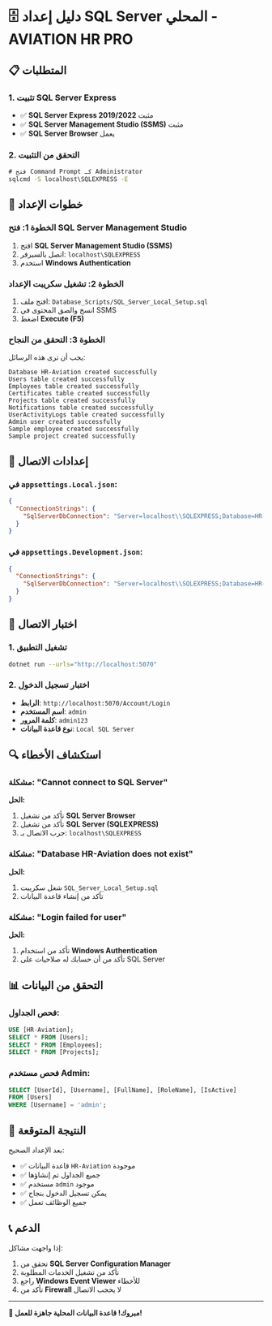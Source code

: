 # 🗄️ دليل إعداد SQL Server المحلي - AVIATION HR PRO

## 📋 المتطلبات

### 1. تثبيت SQL Server Express
- ✅ **SQL Server Express 2019/2022** مثبت
- ✅ **SQL Server Management Studio (SSMS)** مثبت
- ✅ **SQL Server Browser** يعمل

### 2. التحقق من التثبيت
```cmd
# فتح Command Prompt كـ Administrator
sqlcmd -S localhost\SQLEXPRESS -E
```

## 🚀 خطوات الإعداد

### الخطوة 1: فتح SQL Server Management Studio
1. افتح **SQL Server Management Studio (SSMS)**
2. اتصل بالسيرفر: `localhost\SQLEXPRESS`
3. استخدم **Windows Authentication**

### الخطوة 2: تشغيل سكريبت الإعداد
1. افتح ملف: `Database_Scripts/SQL_Server_Local_Setup.sql`
2. انسخ والصق المحتوى في SSMS
3. اضغط **Execute (F5)**

### الخطوة 3: التحقق من النجاح
يجب أن ترى هذه الرسائل:
```
Database HR-Aviation created successfully
Users table created successfully
Employees table created successfully
Certificates table created successfully
Projects table created successfully
Notifications table created successfully
UserActivityLogs table created successfully
Admin user created successfully
Sample employee created successfully
Sample project created successfully
```

## 🔧 إعدادات الاتصال

### في `appsettings.Local.json`:
```json
{
  "ConnectionStrings": {
    "SqlServerDbConnection": "Server=localhost\\SQLEXPRESS;Database=HR-Aviation;Trusted_Connection=true;MultipleActiveResultSets=true;TrustServerCertificate=true;"
  }
}
```

### في `appsettings.Development.json`:
```json
{
  "ConnectionStrings": {
    "SqlServerDbConnection": "Server=localhost\\SQLEXPRESS;Database=HR-Aviation;Trusted_Connection=true;MultipleActiveResultSets=true;TrustServerCertificate=true;"
  }
}
```

## 🧪 اختبار الاتصال

### 1. تشغيل التطبيق
```bash
dotnet run --urls="http://localhost:5070"
```

### 2. اختبار تسجيل الدخول
- **الرابط**: `http://localhost:5070/Account/Login`
- **اسم المستخدم**: `admin`
- **كلمة المرور**: `admin123`
- **نوع قاعدة البيانات**: `Local SQL Server`

## 🔍 استكشاف الأخطاء

### مشكلة: "Cannot connect to SQL Server"
**الحل:**
1. تأكد من تشغيل **SQL Server Browser**
2. تأكد من تشغيل **SQL Server (SQLEXPRESS)**
3. جرب الاتصال بـ: `localhost\SQLEXPRESS`

### مشكلة: "Database HR-Aviation does not exist"
**الحل:**
1. شغل سكريبت `SQL_Server_Local_Setup.sql`
2. تأكد من إنشاء قاعدة البيانات

### مشكلة: "Login failed for user"
**الحل:**
1. تأكد من استخدام **Windows Authentication**
2. تأكد من أن حسابك له صلاحيات على SQL Server

## 📊 التحقق من البيانات

### فحص الجداول:
```sql
USE [HR-Aviation];
SELECT * FROM [Users];
SELECT * FROM [Employees];
SELECT * FROM [Projects];
```

### فحص مستخدم Admin:
```sql
SELECT [UserId], [Username], [FullName], [RoleName], [IsActive]
FROM [Users] 
WHERE [Username] = 'admin';
```

## 🎯 النتيجة المتوقعة

بعد الإعداد الصحيح:
- ✅ قاعدة البيانات `HR-Aviation` موجودة
- ✅ جميع الجداول تم إنشاؤها
- ✅ مستخدم `admin` موجود
- ✅ يمكن تسجيل الدخول بنجاح
- ✅ جميع الوظائف تعمل

## 📞 الدعم

إذا واجهت مشاكل:
1. تحقق من **SQL Server Configuration Manager**
2. تأكد من تشغيل الخدمات المطلوبة
3. راجع **Windows Event Viewer** للأخطاء
4. تأكد من **Firewall** لا يحجب الاتصال

---
**🎉 مبروك! قاعدة البيانات المحلية جاهزة للعمل!**